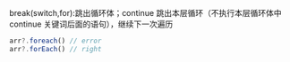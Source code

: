 break(switch,for):跳出循环体；continue 跳出本层循环（不执行本层循环体中 continue 关键词后面的语句），继续下一次遍历

```js
arr?.foreach() // error
arr?.forEach() // right
```
